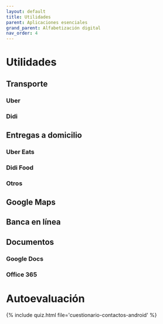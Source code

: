 ```yaml
---
layout: default
title: Utilidades
parent: Aplicaciones esenciales
grand_parent: Alfabetización digital
nav_order: 4
---
```


# Utilidades

## Transporte

### Uber

### Didi

## Entregas a domicilio

### Uber Eats

### Didi Food

### Otros

## Google Maps

## Banca en línea

## Documentos

### Google Docs

### Office 365

# Autoevaluación

{% include quiz.html file='cuestionario-contactos-android' %}